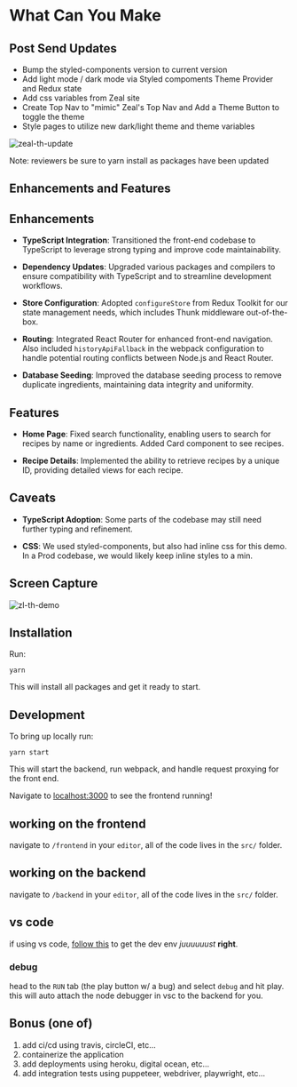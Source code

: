 # What Can You Make

## Post Send Updates
- Bump the styled-components version to current version
- Add light mode /  dark mode via Styled compoments Theme Provider and Redux state
- Add css variables from Zeal site
- Create Top Nav to "mimic" Zeal's Top Nav and Add a Theme Button to toggle the theme
- Style pages to utilize new dark/light theme and theme variables

![zeal-th-update](https://github.com/dskaiser82/zl-th/assets/1254851/482c2304-d917-42ff-9dad-6975e5dd5c25)


Note: reviewers be sure to yarn install as packages have been updated

## Enhancements and Features

## Enhancements

- **TypeScript Integration**: Transitioned the front-end codebase to TypeScript to leverage strong typing and improve code maintainability.

- **Dependency Updates**: Upgraded various packages and compilers to ensure compatibility with TypeScript and to streamline development workflows.

- **Store Configuration**: Adopted `configureStore` from Redux Toolkit for our state management needs, which includes Thunk middleware out-of-the-box.

- **Routing**: Integrated React Router for enhanced front-end navigation. Also included `historyApiFallback` in the webpack configuration to handle potential routing conflicts between Node.js and React Router.

- **Database Seeding**: Improved the database seeding process to remove duplicate ingredients, maintaining data integrity and uniformity.

## Features

- **Home Page**: Fixed search functionality, enabling users to search for recipes by name or ingredients. Added Card component to see recipes.

- **Recipe Details**: Implemented the ability to retrieve recipes by a unique ID, providing detailed views for each recipe.

## Caveats

- **TypeScript Adoption**: Some parts of the codebase may still need further typing and refinement.

- **CSS**: We used styled-components, but also had inline css for this demo. In a Prod codebase, we would likely keep inline styles to a min.

## Screen Capture

  ![zl-th-demo](https://github.com/dskaiser82/zl-th/assets/1254851/559d1968-3b9d-4db3-810c-58bd2cfbb2e0)






## Installation

Run:

    yarn

This will install all packages and get it ready to start.

## Development

To bring up locally run:

    yarn start

This will start the backend, run webpack, and handle request proxying for the front end.

Navigate to [localhost:3000](http://localhost:3000) to see the frontend running!

## working on the frontend

navigate to `/frontend` in your `editor`, all of the code lives in the `src/` folder.

## working on the backend

navigate to `/backend` in your `editor`, all of the code lives in the `src/` folder.

## vs code

if using vs code, [follow this](https://yarnpkg.com/getting-started/editor-sdks/#vscode) to get the dev env _juuuuuust_ **right**.

### debug

head to the `RUN` tab (the play button w/ a bug) and select `debug` and hit play. this will auto attach the node debugger in vsc to the backend for you.

## Bonus (one of)

1. add ci/cd using travis, circleCI, etc...
1. containerize the application
1. add deployments using heroku, digital ocean, etc...
1. add integration tests using puppeteer, webdriver, playwright, etc...
